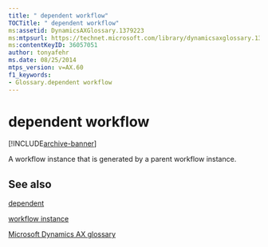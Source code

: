 ```yaml
---
title: " dependent workflow"
TOCTitle: " dependent workflow"
ms:assetid: DynamicsAXGlossary.1379223
ms:mtpsurl: https://technet.microsoft.com/library/dynamicsaxglossary.1379223(v=AX.60)
ms:contentKeyID: 36057051
author: tonyafehr
ms.date: 08/25/2014
mtps_version: v=AX.60
f1_keywords:
- Glossary.dependent workflow
---
```


# dependent workflow


[!INCLUDE[archive-banner](includes/archive-banner.md)]

A workflow instance that is generated by a parent workflow instance.

## See also

[dependent](dependent.md)

[workflow instance](workflow-instance.md)

[Microsoft Dynamics AX glossary](glossary/microsoft-dynamics-ax-glossary.md)

  


